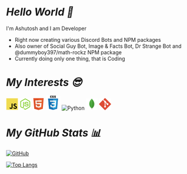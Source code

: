 # _Hello World 👋_

I'm Ashutosh and I am Developer

- Right now creating various Discord Bots and NPM packages
- Also owner of Social Guy Bot, Image & Facts Bot, Dr Strange Bot and @dummyboy397/math-rockz NPM package
- Currently doing only one thing, that is Coding

# _My Interests 😎_

![JavaScript][javascript]
![Node.js][node]
![HTML][html]
<img src="https://raw.githubusercontent.com/devicons/devicon/master/icons/css3/css3-original-wordmark.svg" alt="CSS" width="39" height="39">
![Python][python]
![MongoDB][mongodb]
![Git][git]

# _My GitHub Stats 📊_

[![GitHub](https://github-readme-stats.vercel.app/api?username=ItzAshu397&theme=tokyonight)](https://github.com/ItzAshu397)

[![Top Langs](https://github-readme-stats.vercel.app/api/top-langs/?username=ItzAshu397&theme=tokyonight&layout=compact)](https://github.com/ItzAshu397)

[javascript]: https://raw.githubusercontent.com/ElCholoGamer/ElCholoGamer/master/icons/javascript.png
[node]: https://raw.githubusercontent.com/ElCholoGamer/ElCholoGamer/master/icons/node.png
[html]: https://raw.githubusercontent.com/ElCholoGamer/ElCholoGamer/master/icons/html.png
[python]: https://user-images.githubusercontent.com/59381835/144500778-84d3e82e-b243-4229-9fe9-f2283d9cdab7.png
[mongodb]: https://raw.githubusercontent.com/ElCholoGamer/ElCholoGamer/master/icons/mongodb.png
[git]: https://raw.githubusercontent.com/ElCholoGamer/ElCholoGamer/master/icons/git.png
